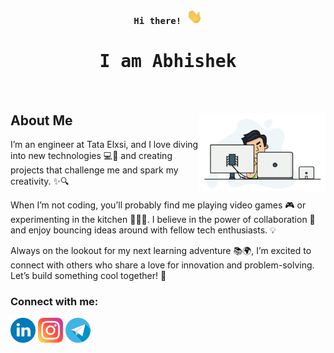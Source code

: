 <p align="center"><samp><b> Hi there! <img src="https://raw.githubusercontent.com/iamAbhishekkumar/iamAbhishekkumar/main/assets/hello.gif" width="25"> </b></samp></p>
<p align="center"><h1 align="center"><samp> I am Abhishek</samp></h1></p>
<br>
<div>
<img align="right" src="https://raw.githubusercontent.com/iamAbhishekkumar/iamAbhishekkumar/main/assets/computer.gif" width="40%"/>
  
## About Me  
I’m an engineer at Tata Elxsi, and I love diving into new technologies 💻🚀 and creating projects that challenge me and spark my creativity. ✨🔍

When I’m not coding, you’ll probably find me playing video games 🎮 or experimenting in the kitchen 🍳👨‍🍳. I believe in the power of collaboration 🤝 and enjoy bouncing ideas around with fellow tech enthusiasts. 💡

Always on the lookout for my next learning adventure 📚🌍, I’m excited to connect with others who share a love for innovation and problem-solving. Let’s build something cool together! 🔧
### Connect with me:

[<img src="https://raw.githubusercontent.com/iamAbhishekkumar/iamAbhishekkumar/main/assets/linkedin.png" width="40px">](https://www.linkedin.com/in/abhishek-kumar-531512176/)
[<img src="https://raw.githubusercontent.com/iamAbhishekkumar/iamAbhishekkumar/main/assets/instagram.png" width="40px">](https://www.instagram.com/__abhishek.kumar___/)
[<img src="https://raw.githubusercontent.com/iamAbhishekkumar/iamAbhishekkumar/main/assets/telegram.png" width="40px">](https://telegram.im/@imAbhishekkumar?lang=en) 
  
